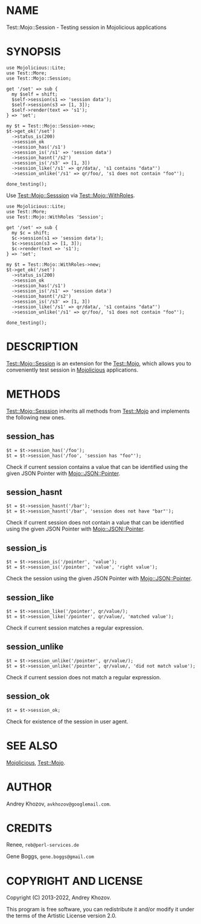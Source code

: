 # NAME

Test::Mojo::Session - Testing session in Mojolicious applications

# SYNOPSIS

    use Mojolicious::Lite;
    use Test::More;
    use Test::Mojo::Session;

    get '/set' => sub {
      my $self = shift;
      $self->session(s1 => 'session data');
      $self->session(s3 => [1, 3]);
      $self->render(text => 's1');
    } => 'set';

    my $t = Test::Mojo::Session->new;
    $t->get_ok('/set')
      ->status_is(200)
      ->session_ok
      ->session_has('/s1')
      ->session_is('/s1' => 'session data')
      ->session_hasnt('/s2')
      ->session_is('/s3' => [1, 3])
      ->session_like('/s1' => qr/data/, 's1 contains "data"')
      ->session_unlike('/s1' => qr/foo/, 's1 does not contain "foo"');

    done_testing();

Use [Test::Mojo::Sesssion](https://metacpan.org/pod/Test%3A%3AMojo%3A%3ASesssion) via [Test::Mojo::WithRoles](https://metacpan.org/pod/Test%3A%3AMojo%3A%3AWithRoles).

    use Mojolicious::Lite;
    use Test::More;
    use Test::Mojo::WithRoles 'Session';

    get '/set' => sub {
      my $c = shift;
      $c->session(s1 => 'session data');
      $c->session(s3 => [1, 3]);
      $c->render(text => 's1');
    } => 'set';

    my $t = Test::Mojo::WithRoles->new;
    $t->get_ok('/set')
      ->status_is(200)
      ->session_ok
      ->session_has('/s1')
      ->session_is('/s1' => 'session data')
      ->session_hasnt('/s2')
      ->session_is('/s3' => [1, 3])
      ->session_like('/s1' => qr/data/, 's1 contains "data"')
      ->session_unlike('/s1' => qr/foo/, 's1 does not contain "foo"');

    done_testing();

# DESCRIPTION

[Test::Mojo::Session](https://metacpan.org/pod/Test%3A%3AMojo%3A%3ASession) is an extension for the [Test::Mojo](https://metacpan.org/pod/Test%3A%3AMojo), which allows you
to conveniently test session in [Mojolicious](https://metacpan.org/pod/Mojolicious) applications.

# METHODS

[Test::Mojo::Sesssion](https://metacpan.org/pod/Test%3A%3AMojo%3A%3ASesssion) inherits all methods from [Test::Mojo](https://metacpan.org/pod/Test%3A%3AMojo) and implements the
following new ones.

## session\_has

    $t = $t->session_has('/foo');
    $t = $t->session_has('/foo', 'session has "foo"');

Check if current session contains a value that can be identified using the given
JSON Pointer with [Mojo::JSON::Pointer](https://metacpan.org/pod/Mojo%3A%3AJSON%3A%3APointer).

## session\_hasnt

    $t = $t->session_hasnt('/bar');
    $t = $t->session_hasnt('/bar', 'session does not have "bar"');

Check if current session does not contain a value that can be identified using the given
JSON Pointer with [Mojo::JSON::Pointer](https://metacpan.org/pod/Mojo%3A%3AJSON%3A%3APointer).

## session\_is

    $t = $t->session_is('/pointer', 'value');
    $t = $t->session_is('/pointer', 'value', 'right value');

Check the session using the given JSON Pointer with [Mojo::JSON::Pointer](https://metacpan.org/pod/Mojo%3A%3AJSON%3A%3APointer).

## session\_like

    $t = $t->session_like('/pointer', qr/value/);
    $t = $t->session_like('/pointer', qr/value/, 'matched value');

Check if current session matches a regular expression.

## session\_unlike

    $t = $t->session_unlike('/pointer', qr/value/);
    $t = $t->session_unlike('/pointer', qr/value/, 'did not match value');

Check if current session does not match a regular expression.

## session\_ok

    $t = $t->session_ok;

Check for existence of the session in user agent.

# SEE ALSO

[Mojolicious](https://metacpan.org/pod/Mojolicious), [Test::Mojo](https://metacpan.org/pod/Test%3A%3AMojo).

# AUTHOR

Andrey Khozov, `avkhozov@googlemail.com`.

# CREDITS

Renee, `reb@perl-services.de`

Gene Boggs, `gene.boggs@gmail.com`

# COPYRIGHT AND LICENSE

Copyright (C) 2013-2022, Andrey Khozov.

This program is free software, you can redistribute it and/or modify it under
the terms of the Artistic License version 2.0.

